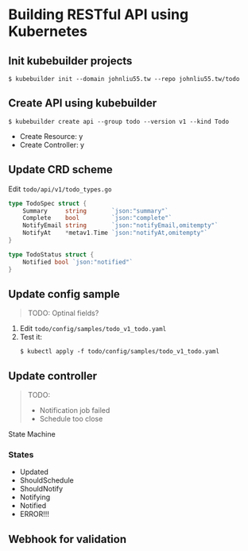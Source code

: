 # Building RESTful API using Kubernetes

## Init kubebuilder projects

```
$ kubebuilder init --domain johnliu55.tw --repo johnliu55.tw/todo
```

## Create API using kubebuilder

```
$ kubebuilder create api --group todo --version v1 --kind Todo
```

- Create Resource: y
- Create Controller: y

## Update CRD scheme

Edit `todo/api/v1/todo_types.go`

```go
type TodoSpec struct {
	Summary     string       `json:"summary"`
	Complete    bool         `json:"complete"`
	NotifyEmail string       `json:"notifyEmail,omitempty"`
	NotifyAt    *metav1.Time `json:"notifyAt,omitempty"`
}

type TodoStatus struct {
	Notified bool `json:"notified"`
}
```

## Update config sample

> TODO: Optinal fields?

1. Edit `todo/config/samples/todo_v1_todo.yaml`
2. Test it:
    ```
    $ kubectl apply -f todo/config/samples/todo_v1_todo.yaml
    ```

## Update controller

> TODO:
> - Notification job failed
> - Schedule too close

State Machine
### States
- Updated
- ShouldSchedule
- ShouldNotify
- Notifying
- Notified
- ERROR!!!

## Webhook for validation
